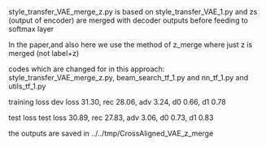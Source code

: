 style_transfer_VAE_merge_z.py is based on style_transfer_VAE_1.py and zs (output of encoder) are merged with decoder outputs before feeding to softmax layer

In the paper,and also here we use the method of z_merge where just z is merged (not label+z)

codes which are changed for in this approach: style_transfer_VAE_merge_z.py, beam_search_tf_1.py and nn_tf_1.py and utils_tf_1.py





training loss 
dev loss 31.30, rec 28.06, adv 3.24, d0 0.66, d1 0.78


test loss
test loss 30.89, rec 27.83, adv 3.06, d0 0.73, d1 0.83


the outputs are saved in  ../../tmp/CrossAligned_VAE_z_merge
